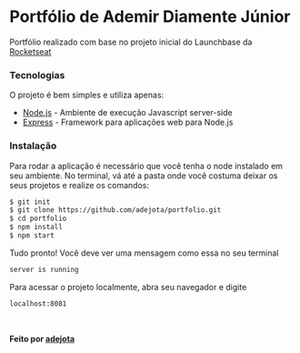 # Portfólio de Ademir Diamente Júnior


Portfólio realizado com base no projeto inicial do Launchbase da [Rocketseat](https://rocketseat.com.br/)


### Tecnologias


O projeto é bem simples e utiliza apenas:


* [Node.js](https://nodejs.org/en/) - Ambiente de execução Javascript server-side
* [Express](https://expressjs.com/pt-br/) - Framework para aplicações web para Node.js


### Instalação


Para rodar a aplicação é necessário que você tenha o node instalado em seu ambiente.
No terminal, vá até a pasta onde você costuma deixar os seus projetos e realize os comandos:


```sh
$ git init
$ git clone https://github.com/adejota/portfolio.git
$ cd portfolio
$ npm install
$ npm start
```


Tudo pronto! Você deve ver uma mensagem como essa no seu terminal


```sh
server is running
```


Para acessar o projeto localmente, abra seu navegador e digite 


```sh
localhost:8081
```


</br>


**Feito por [adejota](http://portfolio-env.eba-tx8m7zxu.sa-east-1.elasticbeanstalk.com/)**
